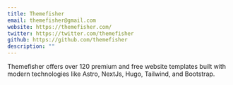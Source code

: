 ```yaml
---
title: Themefisher
email: themefisher@gmail.com
website: https://themefisher.com/
twitter: https://twitter.com/themefisher
github: https://github.com/themefisher
description: ""
---
```

Themefisher offers over 120 premium and free website templates built with modern technologies like Astro, NextJs, Hugo, Tailwind, and Bootstrap.
